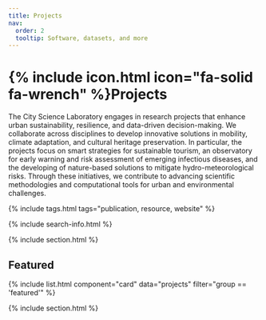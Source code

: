 ```yaml
---
title: Projects
nav:
  order: 2
  tooltip: Software, datasets, and more
---
```


# {% include icon.html icon="fa-solid fa-wrench" %}Projects

The City Science Laboratory engages in research projects that enhance urban sustainability, resilience, and data-driven decision-making. We collaborate across disciplines to develop innovative solutions in mobility, climate adaptation, and cultural heritage preservation. In particular, the projects focus on smart strategies for sustainable tourism, an observatory for early warning and risk assessment of emerging infectious diseases, and the developing of nature-based solutions to mitigate hydro-meteorological risks. Through these initiatives, we contribute to advancing scientific methodologies and computational tools for urban and environmental challenges. 

{% include tags.html tags="publication, resource, website" %}

{% include search-info.html %}

{% include section.html %}

## Featured

{% include list.html component="card" data="projects" filter="group == 'featured'" %}

{% include section.html %}

<!-- ## More

{% include list.html component="card" data="projects" filter="!group" style="small" %} -->
